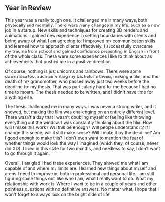 ## Year in Review
This year was a really tough one. It challenged me in many ways, both physically and mentally. There were many changes in my life, such as a new job in a startup. New skills and techniques for creating 3D renders and animations. I gained new experience in setting boundaries with clients and being aware of what I am agreeing to. I improved my communication skills and learned how to approach clients effectively. I successfully overcame my trauma from school and gained confidence presenting in English in front of the whole class. These were some experiences I like to think about as achievements that pushed me in a positive direction.

Of course, nothing is just unicorns and rainbows. There were some downsides too, such as writing my bachelor's thesis, making a film, and the death of my grandmother, who passed away just two weeks before the deadline for my thesis. That was particularly hard for me because I had no time to mourn. The thesis needed to be written, and I didn't have time for anything else.

The thesis challenged me in many ways. I was never a strong writer, and it showed, but making the film was challenging on an entirely different level. There wasn't a day that I wasn’t doubting myself or feeling like throwing everything out the window. I was constantly thinking about the film. How will I make this work? Will this be enough? Will people understand it? If I change this scene, will it still make sense? Will I make it by the deadline? Am I good enough to make this? I don’t even want to mention the fear of whether things would look the way I imagined (which they, of course, never did XD). I lived in this state for two months, and needless to say, I don’t want to go through it again.

Overall, I am glad I had these experiences. They showed me what I am capable of and where my limits are. I learned new things about myself and areas I need to improve in, both in professional and personal life. I am still figuring some things out, like who I am, what I really want to do. What my relationship with work is. Where I want to be in a couple of years and other pointless questions with no definitive answers. No matter what, I hope that I won't forget to always look on the bright side of life.

